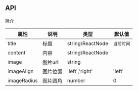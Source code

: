 
## API

简介

| 属性        | 说明     | 类型             | 默认值     |
| ----------- | -------- | ---------------- | ---------- |
| title       | 标题     | string\ReactNode | `当前时间` |
| content     | 内容     | string\ReactNode |            |
| image       | 图片url  | string           |            |
| imageAlign  | 图片位置 | 'left','right'   | 'left'     |
| imageRadius | 图片圆角 | number           | 0          |




